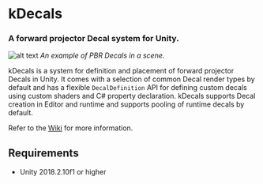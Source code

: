 # kDecals
### A forward projector Decal system for Unity.

![alt text](https://github.com/Kink3d/kDecals/blob/master/Source/Images/Home00.PNG?raw=true)
*An example of PBR Decals in a scene.*

kDecals is a system for definition and placement of forward projector Decals in Unity. It comes with a selection of common Decal render types by default and has a flexible `DecalDefinition` API for defining custom decals using custom shaders and C# property declaration. kDecals supports Decal creation in Editor and runtime and supports pooling of runtime decals by default.

Refer to the [Wiki](https://github.com/Kink3d/kDecals/wiki/Home) for more information.

## Requirements
- Unity 2018.2.10f1 or higher
